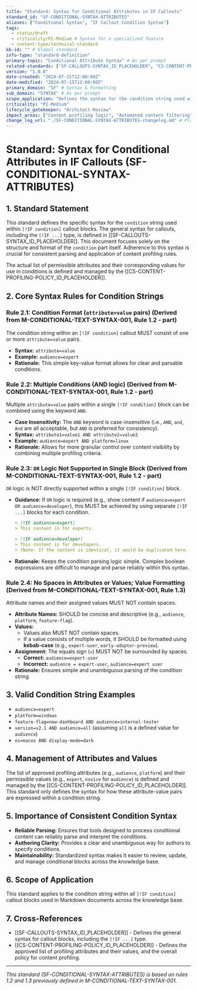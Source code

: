 ```yaml
---
title: "Standard: Syntax for Conditional Attributes in IF Callouts"
standard_id: "SF-CONDITIONAL-SYNTAX-ATTRIBUTES"
aliases: ["Conditional Syntax", "IF Callout Condition Syntax"]
tags:
  - status/draft
  - criticality/P2-Medium # Syntax for a specialized feature
  - content-type/technical-standard
kb-id: "" # Global standard
info-type: "standard-definition"
primary-topic: "Conditional Attribute Syntax" # As per prompt
related-standards: ["SF-CALLOUTS-SYNTAX_ID_PLACEHOLDER", "CS-CONTENT-PROFILING-POLICY_ID_PLACEHOLDER"]
version: "1.0.0"
date-created: "2024-07-15T12:00:00Z"
date-modified: "2024-07-15T12:00:00Z"
primary_domain: "SF" # Syntax & Formatting
sub_domain: "SYNTAX" # As per prompt
scope_application: "Defines the syntax for the condition string used within `[!IF condition]` callout blocks (as defined in SF-CALLOUTS-SYNTAX)."
criticality: "P2-Medium"
lifecycle_gatekeeper: "Architect-Review"
impact_areas: ["Content profiling logic", "Automated content filtering", "Authoring consistency for conditional text"]
change_log_url: "./SF-CONDITIONAL-SYNTAX-ATTRIBUTES-changelog.md" # Placeholder
---
```


# Standard: Syntax for Conditional Attributes in IF Callouts (SF-CONDITIONAL-SYNTAX-ATTRIBUTES)

## 1. Standard Statement

This standard defines the specific syntax for the `condition` string used within `[!IF condition]` callout blocks. The general syntax for callouts, including the `[!IF ...]` type, is defined in [[SF-CALLOUTS-SYNTAX_ID_PLACEHOLDER]]. This document focuses solely on the structure and format of the `condition` part itself. Adherence to this syntax is crucial for consistent parsing and application of content profiling rules.

The actual list of permissible attributes and their corresponding values for use in conditions is defined and managed by the [[CS-CONTENT-PROFILING-POLICY_ID_PLACEHOLDER]].

## 2. Core Syntax Rules for Condition Strings

### Rule 2.1: Condition Format (`attribute=value` pairs) (Derived from M-CONDITIONAL-TEXT-SYNTAX-001, Rule 1.2 - part)
The condition string within an `[!IF condition]` callout MUST consist of one or more `attribute=value` pairs.
*   **Syntax:** `attribute=value`
*   **Example:** `audience=expert`
*   **Rationale:** This simple key-value format allows for clear and parsable conditions.

### Rule 2.2: Multiple Conditions (AND logic) (Derived from M-CONDITIONAL-TEXT-SYNTAX-001, Rule 1.2 - part)
Multiple `attribute=value` pairs within a single `[!IF condition]` block can be combined using the keyword `AND`.
*   **Case Insensitivity:** The `AND` keyword is case-insensitive (i.e., `AND`, `and`, `And` are all acceptable, but `AND` is preferred for consistency).
*   **Syntax:** `attribute1=value1 AND attribute2=value2`
*   **Example:** `audience=expert AND platform=linux`
*   **Rationale:** Allows for more granular control over content visibility by combining multiple profiling criteria.

### Rule 2.3: `OR` Logic Not Supported in Single Block (Derived from M-CONDITIONAL-TEXT-SYNTAX-001, Rule 1.2 - part)
`OR` logic is NOT directly supported within a single `[!IF condition]` block.
*   **Guidance:** If `OR` logic is required (e.g., show content if `audience=expert OR audience=developer`), this MUST be achieved by using separate `[!IF ...]` blocks for each condition.
    ```markdown
    > [!IF audience=expert]
    > This content is for experts.

    > [!IF audience=developer]
    > This content is for developers. 
    > (Note: If the content is identical, it would be duplicated here. This highlights a limitation.)
    ```
*   **Rationale:** Keeps the condition parsing logic simple. Complex boolean expressions are difficult to manage and parse reliably within this syntax.

### Rule 2.4: No Spaces in Attributes or Values; Value Formatting (Derived from M-CONDITIONAL-TEXT-SYNTAX-001, Rule 1.3)
Attribute names and their assigned values MUST NOT contain spaces.
*   **Attribute Names:** SHOULD be concise and descriptive (e.g., `audience`, `platform`, `feature-flag`).
*   **Values:**
    *   Values also MUST NOT contain spaces.
    *   If a value consists of multiple words, it SHOULD be formatted using **kebab-case** (e.g., `expert-user`, `early-adopter-preview`).
*   **Assignment:** The equals sign (`=`) MUST NOT be surrounded by spaces.
    *   **Correct:** `audience=expert-user`
    *   **Incorrect:** `audience = expert-user`, `audience=expert user`
*   **Rationale:** Ensures simple and unambiguous parsing of the condition string.

## 3. Valid Condition String Examples

*   `audience=expert`
*   `platform=windows`
*   `feature-flag=new-dashboard AND audience=internal-tester`
*   `version=v2.1 AND audience=all` (assuming `all` is a defined value for `audience`)
*   `os=macos AND display-mode=dark`

## 4. Management of Attributes and Values

The list of approved profiling attributes (e.g., `audience`, `platform`) and their permissible values (e.g., `expert`, `novice` for `audience`) is defined and managed by the [[CS-CONTENT-PROFILING-POLICY_ID_PLACEHOLDER]]. This standard only defines the syntax for how these attribute-value pairs are expressed within a condition string.

## 5. Importance of Consistent Condition Syntax

*   **Reliable Parsing:** Ensures that tools designed to process conditional content can reliably parse and interpret the conditions.
*   **Authoring Clarity:** Provides a clear and unambiguous way for authors to specify conditions.
*   **Maintainability:** Standardized syntax makes it easier to review, update, and manage conditional blocks across the knowledge base.

## 6. Scope of Application

This standard applies to the condition string within all `[!IF condition]` callout blocks used in Markdown documents across the knowledge base.

## 7. Cross-References
- [[SF-CALLOUTS-SYNTAX_ID_PLACEHOLDER]] - Defines the general syntax for callout blocks, including the `[!IF ...]` type.
- [[CS-CONTENT-PROFILING-POLICY_ID_PLACEHOLDER]] - Defines the approved list of profiling attributes and their values, and the overall policy for content profiling.

---
*This standard (SF-CONDITIONAL-SYNTAX-ATTRIBUTES) is based on rules 1.2 and 1.3 previously defined in M-CONDITIONAL-TEXT-SYNTAX-001.*
```

